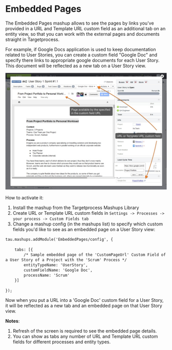 Embedded Pages
==================

The Embedded Pages mashup allows to see the pages by links you've provided in a URL and Template URL custom field as an additional tab on an entity view, so that you can work with the external pages and documents straight in Targetprocess.  

For example, if Google Docs application is used to keep documentation related to User Stories, you can create a custom field "Google Doc" and specify there links to appropriate google documents for each User Story. This document will be reflected as a new tab on a User Story view.

![Embedded Pages](./1.jpg)

How to activate it:

1. Install the mashup from the Targetprocess Mashups Library
2. Create URL or Template URL custom fields in ```Settings -> Processes -> your process -> Custom Fields tab```
3. Change a mashup config (in the mashups list) to specify which custom fields you'd like to see as an embedded page on a User Story view:

```
tau.mashups.addModule('EmbeddedPages/config', {

    tabs: [{
        /* Sample embedded page of the 'CustomPageUrl' Custom Field of a User Story of a Project with the 'Scrum' Process */
        entityTypeName: 'UserStory',
        customFieldName: 'Google Doc',
        processName: 'Scrum'
    }]

});
```

Now when you put a URL into a 'Google Doc' custom field for a User Story, it will be reflected as a new tab and an embedded page on that User Story view.

__Notes__: 

1. Refresh of the screen is required to see the embedded page details. 
2. You can show as tabs any number of URL and Template URL custom fields for different processes and entity types.
